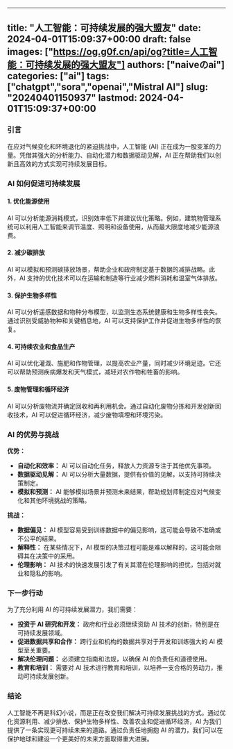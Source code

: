 
---
title: "人工智能：可持续发展的强大盟友"
date: 2024-04-01T15:09:37+00:00
draft: false
images: ["https://og.g0f.cn/api/og?title=人工智能：可持续发展的强大盟友"]
authors: ["naiveのai"]
categories: ["ai"]
tags: ["chatgpt","sora","openai","Mistral AI"]
slug: "20240401150937"
lastmod: 2024-04-01T15:09:37+00:00
---
### 引言

在应对气候变化和环境退化的紧迫挑战中，人工智能 (AI) 正在成为一股变革的力量。凭借其强大的分析能力、自动化潜力和数据驱动见解，AI 正在帮助我们以创新且高效的方式实现可持续发展目标。

### AI 如何促进可持续发展

#### 1. 优化能源使用

AI 可以分析能源消耗模式，识别效率低下并建议优化策略。例如，建筑物管理系统可以利用人工智能来调节温度、照明和设备使用，从而最大限度地减少能源浪费。

#### 2. 减少碳排放

AI 可以模拟和预测碳排放场景，帮助企业和政府制定基于数据的减排战略。此外，AI 支持的优化技术可以在运输和制造等行业减少燃料消耗和温室气体排放。

#### 3. 保护生物多样性

AI 可以分析遥感数据和物种分布模型，以监测生态系统健康和生物多样性丧失。通过识别受威胁物种和关键栖息地，AI 可以支持保护工作并促进生物多样性的恢复。

#### 4. 可持续农业和食品生产

AI 可以优化灌溉、施肥和作物管理，以提高农业产量，同时减少环境足迹。它还可以帮助预测疾病爆发和天气模式，减轻对农作物和牲畜的影响。

#### 5. 废物管理和循环经济

AI 可以分析废物流并确定回收和再利用机会。通过自动化废物分拣和开发创新回收技术，AI 可以促进循环经济，减少废物填埋和环境污染。

### AI 的优势与挑战

**优势：**

* **自动化和效率：** AI 可以自动化任务，释放人力资源专注于其他优先事项。
* **数据驱动见解：** AI 可以分析大量数据，提供有价值的见解，以支持可持续决策制定。
* **模拟和预测：** AI 能够模拟场景并预测未来结果，帮助规划师制定应对气候变化和其他环境挑战的策略。

**挑战：**

* **数据偏见：** AI 模型容易受到训练数据中的偏见影响，这可能会导致不准确或不公平的结果。
* **解释性：** 在某些情况下，AI 模型的决策过程可能是难以解释的，这可能会阻碍其在决策中的采用。
* **伦理影响：** AI 技术的快速发展引发了有关其潜在伦理影响的担忧，包括对就业和隐私的影响。

### 下一步行动

为了充分利用 AI 的可持续发展潜力，我们需要：

* **投资于 AI 研究和开发：** 政府和行业必须继续资助 AI 技术的创新，特别是在可持续发展领域。
* **促进数据共享和合作：** 跨行业和机构的数据共享对于开发和训练强大的 AI 模型至关重要。
* **解决伦理问题：** 必须建立指南和法规，以确保 AI 的负责任和道德使用。
* **教育和培训：** 需要对 AI 技术进行教育和培训，以培养一支合格的劳动力，推动可持续发展创新。

### 结论

人工智能不再是科幻小说，而是正在改变我们解决可持续发展挑战的方式。通过优化资源利用、减少排放、保护生物多样性、改善农业和促进循环经济，AI 为我们提供了一条实现更可持续未来的道路。通过负责任地拥抱 AI 的潜力，我们可以在保护地球和建设一个更美好的未来方面取得重大进展。